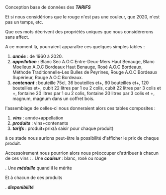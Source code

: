 Conception base de données des ***TARIFS***


Et si nous considérions que le rouge n'est pas une couleur, que 2020, n'est pas un temps, etc.

Que ces mots décrivent des propriétés uniques que nous considérerons sans affect.

A ce moment là, pourraient apparaître ces quelques simples tables :

1. ***année*** : de 1960 à 2020.
2. ***appellation*** : Blanc Sec A.O.C Entre-Deux-Mers Haut Benauge, Blanc Moelleux A.O.C Bordeaux Haut Benauge, Rosé A.O.C Bordeaux, Méthode Traditionnelle-Les Bulles de Peyrines, Rouge A.O.C Bordeaux Supérieur, Rouge A.O.C Bordeaux.
3. ***contenant*** : bouteille 75cl, 36 bouteilles et+, 60 bouteilles et+, 120 bouteilles et+, cubit 22 litres par 1 ou 2 colis,   cubit 22 litres par 3 colis et +,  fontaine 20 litres par 1 ou 2 colis,  fontaine 20 litres par 3 colis et +, magnum, magnum dans un coffret bois.


l'assemblage de celles-ci nous donneraient alors ces tables composites : 

1. ***vins*** : année+appellation 
2. ***produits*** : vins+contenants
3. ***tarifs*** : produit+prix(à saisir pour chaque produit)

à ce stade nous aurions peut-être la possibilité d'afficher le prix de chaque produit.

Accessoirement nous pourrion alors nous préoccuper d'attribuer à chacun de ces vins :
. Une ***couleur*** : blanc, rosé ou rouge

. Une ***médaille*** quand il le mérite

Et à chacun de ces produits

. ***disponibilité***